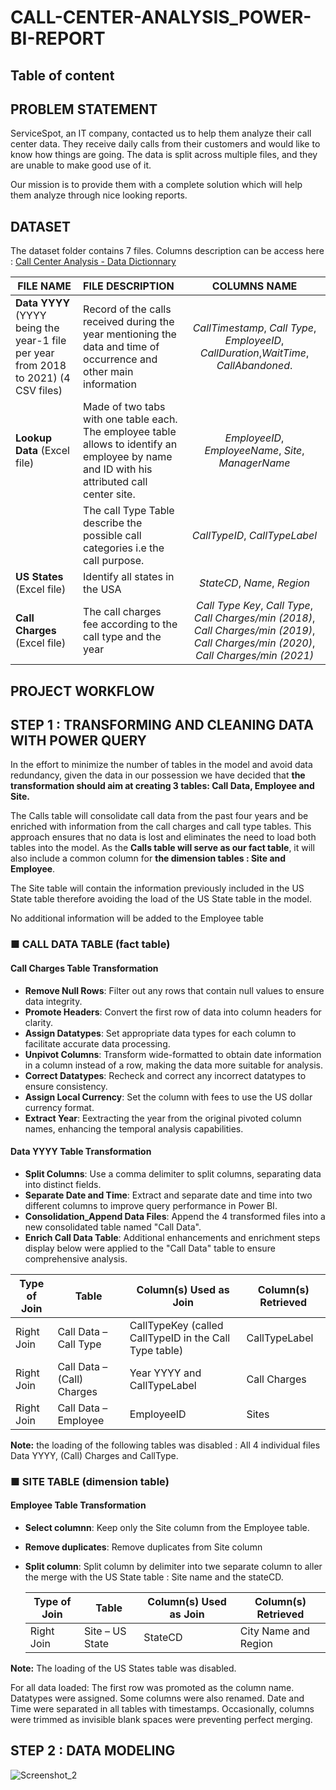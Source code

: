 # CALL-CENTER-ANALYSIS_POWER-BI-REPORT

## Table of content 

## PROBLEM STATEMENT
 ServiceSpot, an IT company, contacted us to help them analyze their call center data. 
They receive daily calls from their customers and would like to know how things are going. The data is split across multiple files, and they are unable to make good use of it. 

Our  mission is to provide them with a complete solution which will help them analyze through nice looking reports.
## DATASET
The dataset folder contains 7 files. 
Columns description can be access here : 
[Call Center Analysis - Data Dictionnary]([../blob/master/LICENSE](https://github.com/jmarielaure/CALL-CENTER-ANALYSIS-_-POWER-BI-REPORT/blob/main/Data%20Dictionnary%20-%20Call%20Center%20Analysis.pdf))

| FILE NAME        | FILE DESCRIPTION           | COLUMNS NAME  |
| ------------- |:-------------| :-----:|
| **Data YYYY** (YYYY being the year-1 file per year from 2018 to 2021) (4 CSV files)| Record of the calls received during the year mentioning the data and time of occurrence and other main information | *CallTimestamp*, *Call Type*, *EmployeeID*, *CallDuration*,*WaitTime*, *CallAbandoned*. |
| **Lookup Data** (Excel file)   | Made of two tabs with one table each. The employee table allows to identify an employee by name and ID with his attributed call center site. |   *EmployeeID*, *EmployeeName*, *Site*, *ManagerName*|
| | The call Type Table describe the possible call categories i.e the call purpose.|*CallTypeID*, *CallTypeLabel* |
| **US States** (Excel file)| Identify all states in the USA       | *StateCD*, *Name*, *Region* |
| **Call Charges** (Excel file) | The call charges fee according to the call type and the year       |   *Call Type Key*, *Call Type*, *Call Charges/min (2018)*, *Call Charges/min (2019)*, *Call Charges/min (2020)*, *Call Charges/min (2021)* |

## PROJECT WORKFLOW

  ## STEP 1 : TRANSFORMING AND CLEANING DATA WITH POWER QUERY
In the effort to minimize the number of tables in the model and avoid data redundancy, given the data in our possession we have decided that __the transformation should aim at creating 3 tables: Call Data, Employee and Site.__ 

The Calls table will consolidate call data from the past four years and be enriched with information from the call charges and call type tables. This approach ensures that no data is lost and eliminates the need to load both tables into the model. As the __Calls table will serve as our fact table__, it will also include a common column for __the dimension tables : Site and Employee__.

The Site table will contain the information previously included in the US State table therefore avoiding the load of the US State table in the model.

No additional information will be added to the Employee table



   ### ■ __CALL DATA TABLE (fact table)__


#### Call Charges Table Transformation

- **Remove Null Rows**: Filter out any rows that contain null values to ensure data integrity.
- **Promote Headers**: Convert the first row of data into column headers for clarity.
- **Assign Datatypes**: Set appropriate data types for each column to facilitate accurate data processing.
- **Unpivot Columns**: Transform wide-formatted to obtain date information in a column instead of a row, making the data more suitable for analysis.
- **Correct Datatypes**: Recheck and correct any incorrect datatypes to ensure consistency.
- **Assign Local Currency**: Set the column with fees to use the US dollar currency format.
- **Extract Year**: Eextracting the year from the original pivoted column names, enhancing the temporal analysis capabilities.

#### Data YYYY Table Transformation

- **Split Columns**: Use a comma delimiter to split columns, separating data into distinct fields.
- **Separate Date and Time**: Extract and separate date and time into two different columns to improve query performance in Power BI.
- **Consolidation_Append Data Files**: Append the 4 transformed files into a new consolidated table named "Call Data".
- **Enrich Call Data Table**: Additional enhancements and enrichment steps display below were applied to the "Call Data" table to ensure comprehensive analysis.

| Type of Join  | Table                          | Column(s) Used as Join                            | Column(s) Retrieved |
|---------------|--------------------------------|---------------------------------------------------|---------------------|
| Right Join    | Call Data – Call Type          | CallTypeKey (called CallTypeID in the Call Type table) | CallTypeLabel       |
| Right Join    | Call Data – (Call) Charges     | Year YYYY and CallTypeLabel                       | Call Charges        |
| Right Join    | Call Data – Employee           | EmployeeID                                        | Sites               |

**Note:** the loading of the following tables was disabled : All 4 individual files Data YYYY, (Call) Charges and CallType.



   ### ■ __SITE TABLE (dimension table)__


#### Employee Table Transformation

- **Select columnn**: Keep only the Site column from the Employee table.
- **Remove duplicates**: Remove duplicates from Site column
- **Split column**: Split column by delimiter into twe separate column to aller the merge with the US State table : Site name and the stateCD.


  | Type of Join | Table          | Column(s) Used as Join | Column(s) Retrieved     |
  |--------------|----------------|------------------------|-------------------------|
  | Right Join   | Site – US State| StateCD                | City Name and Region     |

 **Note:** The loading of the US States table was disabled.

For all data loaded:
     The first row was promoted as the column name.
     Datatypes were assigned.
     Some columns were also renamed.
     Date and Time were separated in all tables with timestamps.
     Occasionally, columns were trimmed as invisible blank spaces were preventing perfect merging.


   ## STEP 2 : DATA MODELING
![Screenshot_2](https://github.com/username/test/assets/108919293/d8206e8b-5c62-49f9-94e4-19b9d9d5c6e6)
